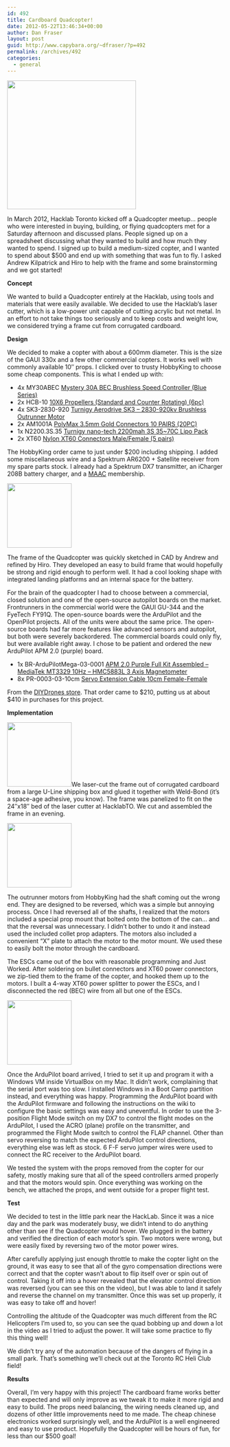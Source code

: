 ```yaml
---
id: 492
title: Cardboard Quadcopter!
date: 2012-05-22T13:46:34+00:00
author: Dan Fraser
layout: post
guid: http://www.capybara.org/~dfraser/?p=492
permalink: /archives/492
categories:
  - general
---
```

[<img src="http://www.capybara.org/~dfraser/wp-content/uploads/2012/05/75b3fb8aa22011e19e4a12313813ffc0_7-300x300.jpg" alt="" title="75b3fb8aa22011e19e4a12313813ffc0_7" width="300" height="300" class="alignnone size-medium wp-image-522" srcset="https://capybara.org/~dfraser/wp-content/uploads/2012/05/75b3fb8aa22011e19e4a12313813ffc0_7-300x300.jpg 300w, https://capybara.org/~dfraser/wp-content/uploads/2012/05/75b3fb8aa22011e19e4a12313813ffc0_7-150x150.jpg 150w, https://capybara.org/~dfraser/wp-content/uploads/2012/05/75b3fb8aa22011e19e4a12313813ffc0_7.jpeg 612w" sizes="(max-width: 300px) 100vw, 300px" />](http://www.capybara.org/~dfraser/wp-content/uploads/2012/05/75b3fb8aa22011e19e4a12313813ffc0_7.jpeg)

In March 2012, Hacklab Toronto kicked off a Quadcopter meetup&#8230; people who were interested in buying, building, or flying quadcopters met for a Saturday afternoon and discussed plans. People signed up on a spreadsheet discussing what they wanted to build and how much they wanted to spend. I signed up to build a medium-sized copter, and I wanted to spend about $500 and end up with something that was fun to fly. I asked Andrew Kilpatrick and Hiro to help with the frame and some brainstorming and we got started!

**Concept**

We wanted to build a Quadcopter entirely at the Hacklab, using tools and materials that were easily available. We decided to use the Hacklab&#8217;s laser cutter, which is a low-power unit capable of cutting acrylic but not metal. In an effort to not take things too seriously and to keep costs and weight low, we considered trying a frame cut from corrugated cardboard.

**Design**

We decided to make a copter with about a 600mm diameter. This is the size of the GAUI 330x and a few other commercial copters. It works well with commonly available 10&#8243; props. I clicked over to trusty HobbyKing to choose some cheap components. This is what I ended up with:

  * 4x MY30ABEC [Mystery 30A BEC Brushless Speed Controller (Blue Series)](http://www.hobbyking.com/hobbyking/store/uh_viewItem.asp?idProduct=9483) 
  * 2x HCB-10 [10X6 Propellers (Standard and Counter Rotating) (6pc)](http://www.hobbyking.com/hobbyking/store/uh_viewItem.asp?idProduct=11333)
  * 4x SK3-2830-920 [Turnigy Aerodrive SK3 &#8211; 2830-920kv Brushless Outrunner Motor](http://www.hobbyking.com/hobbyking/store/uh_viewItem.asp?idProduct=18155)
  * 2x AM1001A [PolyMax 3.5mm Gold Connectors 10 PAIRS (20PC)](http://www.hobbyking.com/hobbyking/store/uh_viewItem.asp?idProduct=68)
  * 1x N2200.3S.35 [Turnigy nano-tech 2200mah 3S 35~70C Lipo Pack](http://www.hobbyking.com/hobbyking/store/uh_viewItem.asp?idProduct=11944)
  * 2x XT60 [Nylon XT60 Connectors Male/Female (5 pairs)](http://www.hobbyking.com/hobbyking/store/uh_viewItem.asp?idProduct=9572)

The HobbyKing order came to just under $200 including shipping. I added some miscellaneous wire and a Spektrum AR6200 + Satellite receiver from my spare parts stock. I already had a Spektrum DX7 transmitter, an iCharger 208B battery charger, and a [MAAC](http://www.maac.ca) membership.

[<img src="http://www.capybara.org/~dfraser/wp-content/uploads/2012/05/quadframe3-150x150.png" alt="" title="Quadcopter CAD Render" width="150" height="150" class="alignright size-thumbnail wp-image-495" />](http://www.capybara.org/~dfraser/wp-content/uploads/2012/05/quadframe3.png)

The frame of the Quadcopter was quickly sketched in CAD by Andrew and refined by Hiro. They developed an easy to build frame that would hopefully be strong and rigid enough to perform well. It had a cool looking shape with integrated landing platforms and an internal space for the battery.

For the brain of the quadcopter I had to choose between a commercial, closed solution and one of the open-source autopilot boards on the market. Frontrunners in the commercial world were the GAUI GU-344 and the FyeTech FY91Q. The open-source boards were the ArduPilot and the OpenPilot projects. All of the units were about the same price. The open-source boards had far more features like advanced sensors and autopilot, but both were severely backordered. The commercial boards could only fly, but were available right away. I chose to be patient and ordered the new ArduPilot APM 2.0 (purple) board.

  * 1x BR-ArduPilotMega-03-0001 [APM 2.0 Purple Full Kit Assembled &#8211; MediaTek MT3329 10Hz &#8211; HMC5883L 3 Axis Magnetometer](https://store.diydrones.com/APM_2_0_Kit_p/br-ardupilotmega-03.htm)
  * 8x PR-0003-03-10cm [Servo Extension Cable 10cm Female-Female](https://store.diydrones.com/Servo_Jumper_Female_double_sided_p/pr-0003-03-10cm.htm)

From the [DIYDrones store](http://store.diydrones.com/). That order came to $210, putting us at about $410 in purchases for this project.

**Implementation**

[<img src="http://www.capybara.org/~dfraser/wp-content/uploads/2012/05/quadframe-assy-150x150.jpg" alt="" title="Assembled Quadcopter Frame" width="150" height="150" class="alignleft size-thumbnail wp-image-499" />](http://www.capybara.org/~dfraser/wp-content/uploads/2012/05/quadframe-assy.jpeg)We laser-cut the frame out of corrugated cardboard from a large U-Line shipping box and glued it together with Weld-Bond (it&#8217;s a space-age adhesive, you know). The frame was panelized to fit on the 24&#8243;x18&#8243; bed of the laser cutter at HacklabTO. We cut and assembled the frame in an evening.

[<img src="http://www.capybara.org/~dfraser/wp-content/uploads/2012/05/img_20371-150x150.jpg" alt="" title="Motor and Prop" width="150" height="150" class="alignright size-thumbnail wp-image-512" />](http://www.capybara.org/~dfraser/wp-content/uploads/2012/05/img_20371.jpg)
  
The outrunner motors from HobbyKing had the shaft coming out the wrong end. They are designed to be reversed, which was a simple but annoying process. Once I had reversed all of the shafts, I realized that the motors included a special prop mount that bolted onto the bottom of the can&#8230; and that the reversal was unnecessary. I didn&#8217;t bother to undo it and instead used the included collet prop adapters. The motors also included a convenient &#8220;X&#8221; plate to attach the motor to the motor mount. We used these to easily bolt the motor through the cardboard.

The ESCs came out of the box with reasonable programming and Just Worked. After soldering on bullet connectors and XT60 power connectors, we zip-tied them to the frame of the copter, and hooked them up to the motors. I built a 4-way XT60 power splitter to power the ESCs, and I disconnected the red (BEC) wire from all but one of the ESCs.
  
[<img src="http://www.capybara.org/~dfraser/wp-content/uploads/2012/05/APM2-150x150.jpg" alt="" title="APM2" width="150" height="150" class="alignleft size-thumbnail wp-image-515" />](http://www.capybara.org/~dfraser/wp-content/uploads/2012/05/APM2.jpeg)
  
Once the ArduPilot board arrived, I tried to set it up and program it with a Windows VM inside VirtualBox on my Mac. It didn&#8217;t work, complaining that the serial port was too slow. I installed Windows in a Boot Camp partition instead, and everything was happy. Programming the ArduPilot board with the ArduPilot firmware and following the instructions on the wiki to configure the basic settings was easy and uneventful. In order to use the 3-position Flight Mode switch on my DX7 to control the flight modes on the ArduPilot, I used the ACRO (plane) profile on the transmitter, and programmed the Flight Mode switch to control the FLAP channel. Other than servo reversing to match the expected ArduPilot control directions, everything else was left as stock. 6 F-F servo jumper wires were used to connect the RC receiver to the ArduPilot board. 

We tested the system with the props removed from the copter for our safety, mostly making sure that all of the speed controllers armed properly and that the motors would spin. Once everything was working on the bench, we attached the props, and went outside for a proper flight test.

**Test**

<!--YouTube Error: bad URL entered-->

We decided to test in the little park near the HackLab. Since it was a nice day and the park was moderately busy, we didn&#8217;t intend to do anything other than see if the Quadcopter would hover. We plugged in the battery and verified the direction of each motor&#8217;s spin. Two motors were wrong, but were easily fixed by reversing two of the motor power wires.

After carefully applying just enough throttle to make the copter light on the ground, it was easy to see that all of the gyro compensation directions were correct and that the copter wasn&#8217;t about to flip itself over or spin out of control. Taking it off into a hover revealed that the elevator control direction was reversed (you can see this on the video), but I was able to land it safely and reverse the channel on my transmitter. Once this was set up properly, it was easy to take off and hover!

Controlling the altitude of the Quadcopter was much different from the RC Helicopters I&#8217;m used to, so you can see the quad bobbing up and down a lot in the video as I tried to adjust the power. It will take some practice to fly this thing well!

We didn&#8217;t try any of the automation because of the dangers of flying in a small park. That&#8217;s something we&#8217;ll check out at the Toronto RC Heli Club field!

**Results**

Overall, I&#8217;m very happy with this project! The cardboard frame works better than expected and will only improve as we tweak it to make it more rigid and easy to build. The props need balancing, the wiring needs cleaned up, and dozens of other little improvements need to me made. The cheap chinese electronics worked surprisingly well, and the ArduPilot is a well engineered and easy to use product. Hopefully the Quadcopter will be hours of fun, for less than our $500 goal!